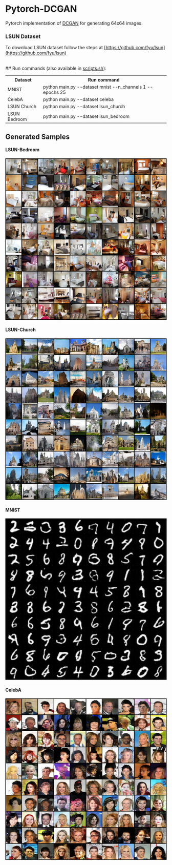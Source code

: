 # Pytorch-DCGAN
Pytorch implementation of [DCGAN](https://arxiv.org/abs/1511.06434) for generating 64x64 images.

### LSUN Dataset
To download LSUN dataset follow the steps at [https://github.com/fyu/lsun](https://github.com/fyu/lsun)

<br>
## Run commands (also available in <a href="./scripts.sh">scripts.sh</a>): <br>

<table>
  <tr>
    <th>Dataset</th>
    <th>Run command</th>
  </tr>
  <tr>
    <td>MNIST</td>
    <td>python main.py --dataset mnist --n_channels 1 --epochs 25</td>
  </tr>
  <tr>
    <td>CelebA</td>
    <td>python main.py --dataset celeba</td>
  </tr>
  <tr>
    <td>LSUN Church</td>
    <td>python main.py --dataset lsun_church</td>
  </tr>
  <tr>
    <td>LSUN Bedroom</td>
    <td>python main.py --dataset lsun_bedroom</td>
  </tr>
</table>


## Generated Samples
#### LSUN-Bedroom
<img src="./Results/LSUN_Bedroom.png" width="700"></img>
#### LSUN-Church
<img src="./Results/LSUN_Church.png" width="700"></img>
#### MNIST
<img src="./Results/MNIST.png" width="700"></img>
#### CelebA
<img src="./Results/CelebA.png" width="700"></img>
